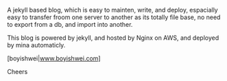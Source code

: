 A jekyll based blog, which is easy to mainten, write, and deploy, espacially easy to transfer froom one server to another as its totally file base, no need to export from a db, and import into another.

This blog is powered by jekyll, and hosted by Nginx on AWS, and deployed by mina automaticly.

[boyishwei|www.boyishwei.com]


Cheers


